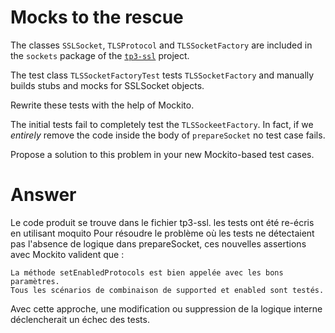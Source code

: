 # Mocks to the rescue

The classes `SSLSocket`, `TLSProtocol` and `TLSSocketFactory` are included in the `sockets` package of the [`tp3-ssl`](../code/tp3-ssl) project.

The test class `TLSSocketFactoryTest` tests `TLSSocketFactory` and manually builds stubs and mocks for SSLSocket objects.

Rewrite these tests with the help of Mockito.

The initial tests fail to completely test the `TLSSockeetFactory`. In fact, if we *entirely* remove the code inside the body of `prepareSocket` no test case fails.

Propose a solution to this problem in your new Mockito-based test cases.

# Answer

Le code produit se trouve dans le fichier tp3-ssl. les tests ont été re-écris en utilisant moquito
Pour résoudre le problème où les tests ne détectaient pas l'absence de logique dans prepareSocket, ces nouvelles assertions avec Mockito valident que :

    La méthode setEnabledProtocols est bien appelée avec les bons paramètres.
    Tous les scénarios de combinaison de supported et enabled sont testés.

Avec cette approche, une modification ou suppression de la logique interne déclencherait un échec des tests.